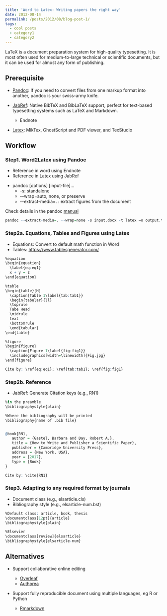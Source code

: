 ```yaml
---
title: 'Word to Latex: Writing papers the right way'
date: 2012-08-14
permalink: /posts/2012/08/blog-post-1/
tags:
  - cool posts
  - category1
  - category2
---
```


LaTeX is a document preparation system for high-quality typesetting. It is most often used for medium-to-large technical or scientific documents, but it can be used for almost any form of publishing.

## Prerequisite

* [Pandoc](https://pandoc.org/installing.html): If you need to convert files from one markup format into another, pandoc is your swiss-army knife.


* [JabRef](https://www.jabref.org/): Native BibTeX and BibLaTeX support, perfect for text-based typesetting systems such as LaTeX and Markdown. 
  + Endnote

* [Latex](https://www.latex-project.org/): MikTex, GhostScript and PDF viewer, and TexStudio


## Workflow

### Step1. Word2Latex using Pandoc
  + Reference in word using Endnote
  + Reference in Latex using JabRef

* pandoc [options] [input-file]...
  + -s: standalone
  + --wrap=auto, none, or preserve
  + --extract-media=. : extract figures from the document

Check details in the pandoc [manual](https://pandoc.org/MANUAL.html)

```r
pandoc --extract-media=. --wrap=none -s input.docx -t latex –o output.tex
```

### Step2a. Equations, Tables and Figures using Latex
  + Equations: Convert to default math function in Word
  + Tables: https://www.tablesgenerator.com/
  
```r
%equation 
\begin{equation}
  \label{eq:eq1}
  x + y = z
\end{equation}

%table 
\begin{table}[H]
  \caption{Table 1\label{tab:tab1}}
  \begin{tabular}{ll}
  \toprule
  Tabe Head
  \midrule
  text
  \bottomrule
  \end{tabular}
\end{table}

%figure
\begin{figure}
  \caption{Figure 1\label{fig:fig1}}
  \includegraphics[width=\linewidth]{Fig.jpg}
\end{figure}

Cite by: \ref{eq:eq1}; \ref{tab:tab1}; \ref{fig:fig1}
```

### Step2b. Reference
  + JabRef: Generate Citation keys (e.g., RN1)

```r
%in the preamble
\bibliographystyle{plain}

%Where the bibliography will be printed
\bibliography{name of .bib file}


@book{RN1,
   author = {Gastel, Barbara and Day, Robert A.},
   title = {How to Write and Publisher a Scientific Paper},
   publisher = {Cambridge University Press},
   address = {New York, USA},
   year = {2017},
   type = {Book}
}

Cite by: \cite{RN1}
```

### Step3. Adapting to any required format by journals
  + Document class (e.g., elsarticle.cls)
  + Bibliography style (e.g., elsarticle-num.bst)

```r
%Default class: article, book, thesis
\documentclass[12pt]{article}
\bibliographystyle{plain}

%Elsevier
\documentclass[review]{elsarticle}
\bibliographystyle{elsarticle-num}

```

## Alternatives

* Support collaborative online editing
  + [Overleaf](https://www.overleaf.com/)
  + [Authorea](https://www.authorea.com/)

* Support fully reproducible document using multiple languages, eg R or Python 
  + [Rmarkdown](https://rmarkdown.rstudio.com/)

